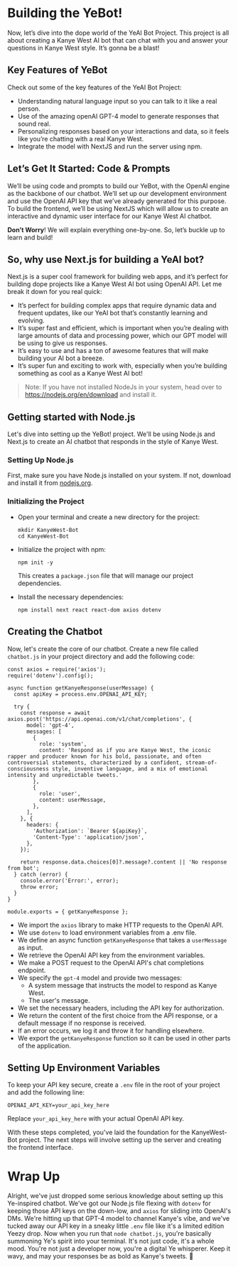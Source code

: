 # Building the YeBot!

Now, let’s dive into the dope world of the YeAI Bot Project. This project is all about creating a Kanye West AI bot that can chat with you and answer your questions in Kanye West style. It’s gonna be a blast!

## Key Features of YeBot

Check out some of the key features of the YeAI Bot Project:

- Understanding natural language input so you can talk to it like a real person.
- Use of the amazing openAI GPT-4 model to generate responses that sound real.
- Personalizing responses based on your interactions and data, so it feels like you’re chatting with a real Kanye West.
- Integrate the model with NextJS and run the server using npm.

## Let’s Get It Started: Code & Prompts

We’ll be using code and prompts to build our YeBot, with the OpenAI engine as the backbone of our chatbot. We’ll set up our development environment and use the OpenAI API key that we’ve already generated for this purpose. To build the frontend, we’ll be using NextJS which will allow us to create an interactive and dynamic user interface for our Kanye West AI chatbot.

**Don’t Worry**! We will explain everything one-by-one. So, let’s buckle up to learn and build!

## So, why use Next.js for building a YeAI bot?

Next.js is a super cool framework for building web apps, and it’s perfect for building dope projects like a Kanye West AI bot using OpenAI API. Let me break it down for you real quick:

- It’s perfect for building complex apps that require dynamic data and frequent updates, like our YeAI bot that’s constantly learning and evolving.
- It’s super fast and efficient, which is important when you’re dealing with large amounts of data and processing power, which our GPT model will be using to give us responses.
- It’s easy to use and has a ton of awesome features that will make building your AI bot a breeze.
- It’s super fun and exciting to work with, especially when you’re building something as cool as a Kanye West AI bot!

> Note: If you have not installed NodeJs in your system, head over to https://nodejs.org/en/download and install it.
> 

## Getting started with Node.js

Let's dive into setting up the YeBot! project. We'll be using Node.js and Next.js to create an AI chatbot that responds in the style of Kanye West.

### Setting Up Node.js

First, make sure you have Node.js installed on your system. If not, download and install it from [nodejs.org](https://nodejs.org/en/download).

### Initializing the Project

- Open your terminal and create a new directory for the project:
    
    ```solidity
    mkdir KanyeWest-Bot
    cd KanyeWest-Bot
    ```
    
- Initialize the project with npm:
    
    ```solidity
    npm init -y
    ```
    
    This creates a `package.json` file that will manage our project dependencies.
    
- Install the necessary dependencies:
    
    ```solidity
    npm install next react react-dom axios dotenv
    ```
    

## Creating the Chatbot

Now, let's create the core of our chatbot. Create a new file called `chatbot.js` in your project directory and add the following code:

```solidity
const axios = require('axios');
require('dotenv').config();

async function getKanyeResponse(userMessage) {
  const apiKey = process.env.OPENAI_API_KEY;

  try {
    const response = await axios.post('https://api.openai.com/v1/chat/completions', {
      model: 'gpt-4',
      messages: [
        {
          role: 'system',
          content: 'Respond as if you are Kanye West, the iconic rapper and producer known for his bold, passionate, and often controversial statements, characterized by a confident, stream-of-consciousness style, inventive language, and a mix of emotional intensity and unpredictable tweets.'
        },
        {
          role: 'user',
          content: userMessage,
        },
      ],
    }, {
      headers: {
        'Authorization': `Bearer ${apiKey}`,
        'Content-Type': 'application/json',
      },
    });

    return response.data.choices[0]?.message?.content || 'No response from bot';
  } catch (error) {
    console.error('Error:', error);
    throw error;
  }
}

module.exports = { getKanyeResponse };
```

- We import the `axios` library to make HTTP requests to the OpenAI API.
- We use `dotenv` to load environment variables from a .env file.
- We define an async function `getKanyeResponse` that takes a `userMessage` as input.
- We retrieve the OpenAI API key from the environment variables.
- We make a POST request to the OpenAI API's chat completions endpoint.
- We specify the `gpt-4` model and provide two messages:
    - A system message that instructs the model to respond as Kanye West.
    - The user's message.
- We set the necessary headers, including the API key for authorization.
- We return the content of the first choice from the API response, or a default message if no response is received.
- If an error occurs, we log it and throw it for handling elsewhere.
- We export the `getKanyeResponse` function so it can be used in other parts of the application.

## Setting Up Environment Variables

To keep your API key secure, create a `.env` file in the root of your project and add the following line:

```
OPENAI_API_KEY=your_api_key_here
```

Replace `your_api_key_here` with your actual OpenAI API key.

With these steps completed, you've laid the foundation for the KanyeWest-Bot project. The next steps will involve setting up the server and creating the frontend interface.

# Wrap Up

Alright, we've just dropped some serious knowledge about setting up this Ye-inspired chatbot. We've got our Node.js file flexing with `dotenv` for keeping those API keys on the down-low, and `axios` for sliding into OpenAI's DMs. We're hitting up that GPT-4 model to channel Kanye's vibe, and we've tucked away our API key in a sneaky little `.env` file like it's a limited edition Yeezy drop. Now when you run that `node chatbot.js`, you're basically summoning Ye's spirit into your terminal. It's not just code, it's a whole mood. You're not just a developer now, you're a digital Ye whisperer. Keep it wavy, and may your responses be as bold as Kanye's tweets. 🌊

